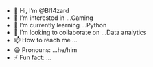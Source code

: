 - 👋 Hi, I’m @Bl14zard
- 👀 I’m interested in ...Gaming
- 🌱 I’m currently learning ...Python
- 💞️ I’m looking to collaborate on ...Data analytics
- 📫 How to reach me ...
- 😄 Pronouns: ...he/him
- ⚡ Fun fact: ...   

<!---
Bl14zard/Bl14zard is a ✨ special ✨ repository because its `README.md` (this file) appears on your GitHub profile.
You can click the Preview link to take a look at your changes.
--->
